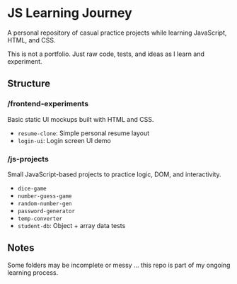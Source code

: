 # JS Learning Journey

A personal repository of casual practice projects while learning JavaScript, HTML, and CSS.

This is not a portfolio. Just raw code, tests, and ideas as I learn and experiment.

## Structure

### /frontend-experiments
Basic static UI mockups built with HTML and CSS.

- `resume-clone`: Simple personal resume layout
- `login-ui`: Login screen UI demo

### /js-projects
Small JavaScript-based projects to practice logic, DOM, and interactivity.

- `dice-game`
- `number-guess-game`
- `random-number-gen`
- `password-generator`
- `temp-converter`
- `student-db`: Object + array data tests

## Notes

Some folders may be incomplete or messy ... this repo is part of my ongoing learning process.

